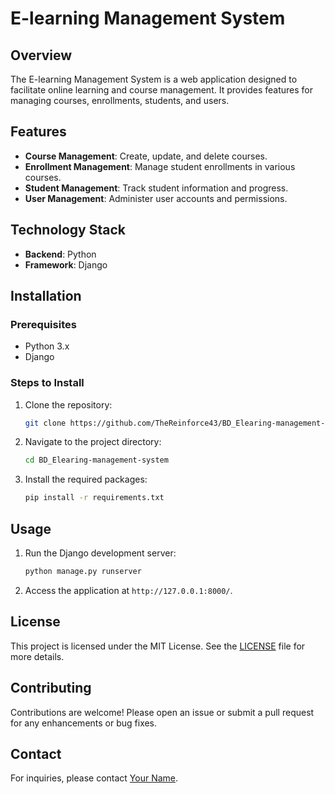 # E-learning Management System

## Overview
The E-learning Management System is a web application designed to facilitate online learning and course management. It provides features for managing courses, enrollments, students, and users.

## Features
- **Course Management**: Create, update, and delete courses.
- **Enrollment Management**: Manage student enrollments in various courses.
- **Student Management**: Track student information and progress.
- **User Management**: Administer user accounts and permissions.

## Technology Stack
- **Backend**: Python
- **Framework**: Django

## Installation

### Prerequisites
- Python 3.x
- Django

### Steps to Install
1. Clone the repository:
   ```bash
   git clone https://github.com/TheReinforce43/BD_Elearing-management-system.git
   ```
2. Navigate to the project directory:
   ```bash
   cd BD_Elearing-management-system
   ```
3. Install the required packages:
   ```bash
   pip install -r requirements.txt
   ```

## Usage
1. Run the Django development server:
   ```bash
   python manage.py runserver
   ```
2. Access the application at `http://127.0.0.1:8000/`.

## License
This project is licensed under the MIT License. See the [LICENSE](LICENSE) file for more details.

## Contributing
Contributions are welcome! Please open an issue or submit a pull request for any enhancements or bug fixes.

## Contact
For inquiries, please contact [Your Name](mailto:your.email@example.com).
